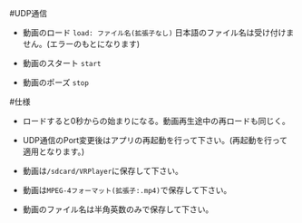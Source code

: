 #UDP通信

  * 動画のロード
  `load: ファイル名(拡張子なし)`
  日本語のファイル名は受け付けません。(エラーのもとになります)

  * 動画のスタート
  `start`
  
  * 動画のポーズ
  `stop`
  
#仕様
  
  * ロードすると0秒からの始まりになる。動画再生途中の再ロードも同じく。
  
  * UDP通信のPort変更後はアプリの再起動を行って下さい。(再起動を行って適用となります。)
  
  * 動画は`/sdcard/VRPlayer`に保存して下さい。
  
  * 動画は`MPEG-4フォーマット(拡張子:.mp4)`で保存して下さい。
  
  * 動画のファイル名は半角英数のみで保存して下さい。
  
